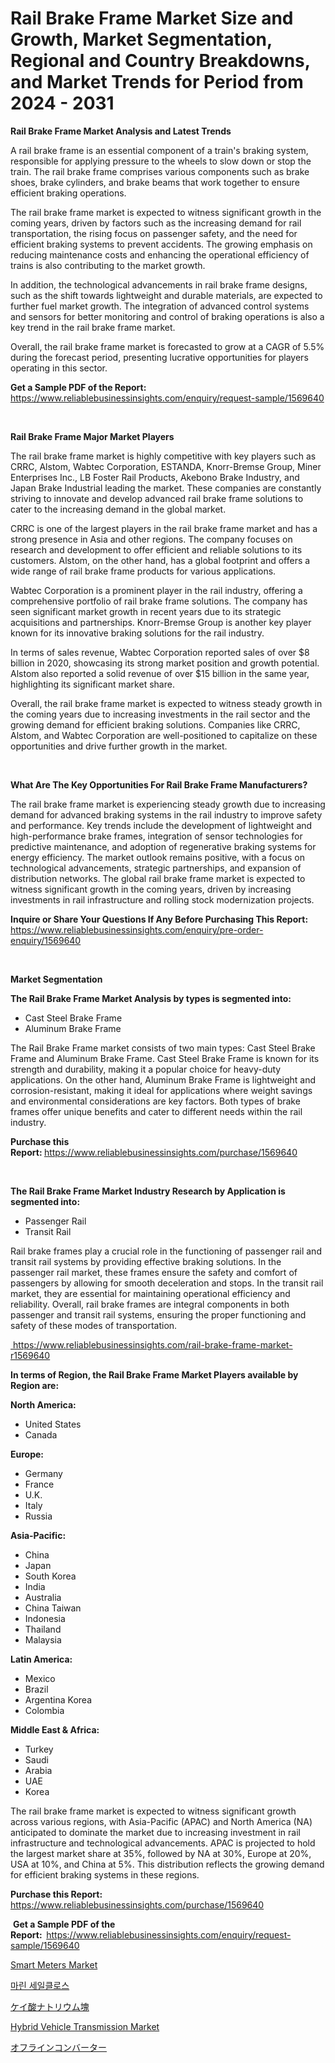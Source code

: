<p><h1>Rail Brake Frame Market Size and Growth, Market Segmentation, Regional and Country Breakdowns, and Market Trends for Period from 2024 -  2031</h1></p><p><strong>Rail Brake Frame Market Analysis and Latest Trends</strong></p>
<p><p>A rail brake frame is an essential component of a train's braking system, responsible for applying pressure to the wheels to slow down or stop the train. The rail brake frame comprises various components such as brake shoes, brake cylinders, and brake beams that work together to ensure efficient braking operations.</p><p>The rail brake frame market is expected to witness significant growth in the coming years, driven by factors such as the increasing demand for rail transportation, the rising focus on passenger safety, and the need for efficient braking systems to prevent accidents. The growing emphasis on reducing maintenance costs and enhancing the operational efficiency of trains is also contributing to the market growth.</p><p>In addition, the technological advancements in rail brake frame designs, such as the shift towards lightweight and durable materials, are expected to further fuel market growth. The integration of advanced control systems and sensors for better monitoring and control of braking operations is also a key trend in the rail brake frame market.</p><p>Overall, the rail brake frame market is forecasted to grow at a CAGR of 5.5% during the forecast period, presenting lucrative opportunities for players operating in this sector.</p></p>
<p><strong>Get a Sample PDF of the Report:&nbsp;</strong> <a href="https://www.reliablebusinessinsights.com/enquiry/request-sample/1569640">https://www.reliablebusinessinsights.com/enquiry/request-sample/1569640</a></p>
<p>&nbsp;</p>
<p><strong>Rail Brake Frame Major Market Players</strong></p>
<p><p>The rail brake frame market is highly competitive with key players such as CRRC, Alstom, Wabtec Corporation, ESTANDA, Knorr-Bremse Group, Miner Enterprises Inc., LB Foster Rail Products, Akebono Brake Industry, and Japan Brake Industrial leading the market. These companies are constantly striving to innovate and develop advanced rail brake frame solutions to cater to the increasing demand in the global market.</p><p>CRRC is one of the largest players in the rail brake frame market and has a strong presence in Asia and other regions. The company focuses on research and development to offer efficient and reliable solutions to its customers. Alstom, on the other hand, has a global footprint and offers a wide range of rail brake frame products for various applications.</p><p>Wabtec Corporation is a prominent player in the rail industry, offering a comprehensive portfolio of rail brake frame solutions. The company has seen significant market growth in recent years due to its strategic acquisitions and partnerships. Knorr-Bremse Group is another key player known for its innovative braking solutions for the rail industry.</p><p>In terms of sales revenue, Wabtec Corporation reported sales of over $8 billion in 2020, showcasing its strong market position and growth potential. Alstom also reported a solid revenue of over $15 billion in the same year, highlighting its significant market share.</p><p>Overall, the rail brake frame market is expected to witness steady growth in the coming years due to increasing investments in the rail sector and the growing demand for efficient braking solutions. Companies like CRRC, Alstom, and Wabtec Corporation are well-positioned to capitalize on these opportunities and drive further growth in the market.</p></p>
<p>&nbsp;</p>
<p><strong>What Are The Key Opportunities For Rail Brake Frame Manufacturers?</strong></p>
<p><p>The rail brake frame market is experiencing steady growth due to increasing demand for advanced braking systems in the rail industry to improve safety and performance. Key trends include the development of lightweight and high-performance brake frames, integration of sensor technologies for predictive maintenance, and adoption of regenerative braking systems for energy efficiency. The market outlook remains positive, with a focus on technological advancements, strategic partnerships, and expansion of distribution networks. The global rail brake frame market is expected to witness significant growth in the coming years, driven by increasing investments in rail infrastructure and rolling stock modernization projects.</p></p>
<p><strong>Inquire or Share Your Questions If Any Before Purchasing This Report:</strong> <a href="https://www.reliablebusinessinsights.com/enquiry/pre-order-enquiry/1569640">https://www.reliablebusinessinsights.com/enquiry/pre-order-enquiry/1569640</a></p>
<p>&nbsp;</p>
<p><strong>Market Segmentation</strong></p>
<p><strong>The Rail Brake Frame Market Analysis by types is segmented into:</strong></p>
<p><ul><li>Cast Steel Brake Frame</li><li>Aluminum Brake Frame</li></ul></p>
<p><p>The Rail Brake Frame market consists of two main types: Cast Steel Brake Frame and Aluminum Brake Frame. Cast Steel Brake Frame is known for its strength and durability, making it a popular choice for heavy-duty applications. On the other hand, Aluminum Brake Frame is lightweight and corrosion-resistant, making it ideal for applications where weight savings and environmental considerations are key factors. Both types of brake frames offer unique benefits and cater to different needs within the rail industry.</p></p>
<p><strong>Purchase this Report:&nbsp;</strong><a href="https://www.reliablebusinessinsights.com/purchase/1569640">https://www.reliablebusinessinsights.com/purchase/1569640</a></p>
<p>&nbsp;</p>
<p><strong>The Rail Brake Frame Market Industry Research by Application is segmented into:</strong></p>
<p><ul><li>Passenger Rail</li><li>Transit Rail</li></ul></p>
<p><p>Rail brake frames play a crucial role in the functioning of passenger rail and transit rail systems by providing effective braking solutions. In the passenger rail market, these frames ensure the safety and comfort of passengers by allowing for smooth deceleration and stops. In the transit rail market, they are essential for maintaining operational efficiency and reliability. Overall, rail brake frames are integral components in both passenger and transit rail systems, ensuring the proper functioning and safety of these modes of transportation.</p></p>
<p><a href="https://www.reliablebusinessinsights.com/rail-brake-frame-market-r1569640">&nbsp;https://www.reliablebusinessinsights.com/rail-brake-frame-market-r1569640</a></p>
<p><strong>In terms of Region, the Rail Brake Frame Market Players available by Region are:</strong></p>
<p>
    <p> <strong> North America: </strong>
        <ul>
            <li>United States</li>
            <li>Canada</li>
        </ul>
        </p> 
    <p> <strong> Europe: </strong>
        <ul>
            <li>Germany</li>
            <li>France</li>
            <li>U.K.</li>
            <li>Italy</li>
            <li>Russia</li>
        </ul>
        </p> 
    <p> <strong> Asia-Pacific: </strong>
        <ul>
            <li>China</li>
            <li>Japan</li>
            <li>South Korea</li>
            <li>India</li>
            <li>Australia</li>
            <li>China Taiwan</li>
            <li>Indonesia</li>
            <li>Thailand</li>
            <li>Malaysia</li>
        </ul>
        </p> 
    <p> <strong> Latin America: </strong>
        <ul>
            <li>Mexico</li>
            <li>Brazil</li>
            <li>Argentina Korea</li>
            <li>Colombia</li>
        </ul>
        </p> 
    <p> <strong> Middle East & Africa: </strong>
        <ul>
            <li>Turkey</li>
            <li>Saudi</li>
            <li>Arabia</li>
            <li>UAE</li>
            <li>Korea</li>
        </ul>
    </p>
    </p>
<p><p>The rail brake frame market is expected to witness significant growth across various regions, with Asia-Pacific (APAC) and North America (NA) anticipated to dominate the market due to increasing investment in rail infrastructure and technological advancements. APAC is projected to hold the largest market share at 35%, followed by NA at 30%, Europe at 20%, USA at 10%, and China at 5%. This distribution reflects the growing demand for efficient braking systems in these regions.</p></p>
<p><strong>Purchase this Report: </strong><a href="https://www.reliablebusinessinsights.com/purchase/1569640">https://www.reliablebusinessinsights.com/purchase/1569640</a></p>
<p>&nbsp;<strong>Get a Sample PDF of the Report:&nbsp;&nbsp;</strong><a href="https://www.reliablebusinessinsights.com/enquiry/request-sample/1569640">https://www.reliablebusinessinsights.com/enquiry/request-sample/1569640</a></p>
<p><strong></strong></p>
<p><p><a href="https://issuu.com/reportprime-2/docs/smart-meters-market-size-2030.pptx">Smart Meters Market</a></p><p><a href="https://github.com/TimmyMann6767/Market-Research-Report-List-2/blob/main/2833233103291.md">마린 세일클로스</a></p><p><a href="https://github.com/BrionnaBoyle/Market-Research-Report-List-1/blob/main/4574969108543.md">ケイ酸ナトリウム塊</a></p><p><a href="https://github.com/bobicer/Market-Research-Report-List-3/blob/main/hybrid-vehicle-transmission-market.md">Hybrid Vehicle Transmission Market</a></p><p><a href="https://github.com/RudyBoyer2017/Market-Research-Report-List-1/blob/main/6702266108542.md">オフラインコンバーター</a></p></p>